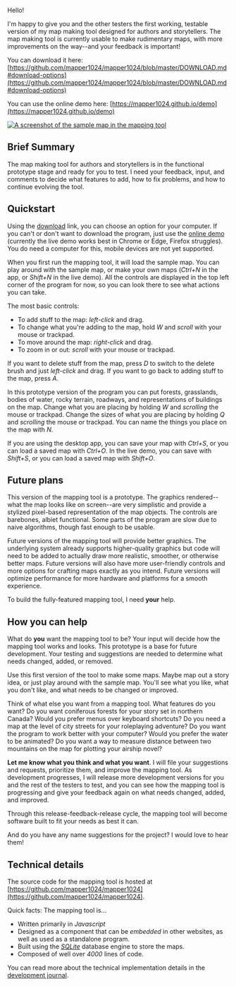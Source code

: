 Hello!

I'm happy to give you and the other testers the first working, testable version of my map making tool designed for authors and storytellers. The map making tool is currently usable to make rudimentary maps, with more improvements on the way--and your feedback is important!

You can download it here: [https://github.com/mapper1024/mapper1024/blob/master/DOWNLOAD.md#download-options](https://github.com/mapper1024/mapper1024/blob/master/DOWNLOAD.md#download-options)

You can use the online demo here: [https://mapper1024.github.io/demo](https://mapper1024.github.io/demo)

[![A screenshot of the sample map in the mapping tool](https://mapper1024.github.io/screenshots/sample_map_2022_07_30.thumb.png)](https://mapper1024.github.io/screenshots/sample_map_2022_07_30.png)

Brief Summary
-------------
The map making tool for authors and storytellers is in the functional prototype stage and ready for you to test. I need your feedback, input, and comments to decide what features to add, how to fix problems, and how to continue evolving the tool.

Quickstart
----------
Using the [download](https://github.com/mapper1024/mapper1024/blob/master/DOWNLOAD.md#download-options) link, you can choose an option for your computer. If you can't or don't want to download the program, just use the [online demo](https://mapper1024.github.io/demo) (currently the live demo works best in Chrome or Edge, Firefox struggles). You do need a computer for this, mobile devices are not yet supported.

When you first run the mapping tool, it will load the sample map. You can play around with the sample map, or make your own maps (*Ctrl+N* in the app, or *Shift+N* in the live demo). All the controls are displayed in the top left corner of the program for now, so you can look there to see what actions you can take.

The most basic controls:

* To add stuff to the map: *left-click* and drag.
* To change what you're adding to the map, hold *W* and *scroll* with your mouse or trackpad.
* To move around the map: *right-click* and drag.
* To zoom in or out: *scroll* with your mouse or trackpad.

If you want to delete stuff from the map, press *D* to switch to the delete brush and just *left-click* and drag.
If you want to go back to adding stuff to the map, press *A*.

In this prototype version of the program you can put forests, grasslands, bodies of water, rocky terrain, roadways, and representations of buildings on the map. Change what you are placing by holding *W* and *scrolling* the mouse or trackpad. Change the sizes of what you are placing by holding *Q* and *scrolling* the mouse or trackpad. You can name the things you place on the map with *N*.

If you are using the desktop app, you can save your map with *Ctrl+S*, or you can load a saved map with *Ctrl+O*. In the live demo, you can save with *Shift+S*, or you can load a saved map with *Shift+O*.

Future plans
------------
This version of the mapping tool is a prototype. The graphics rendered--what the map looks like on screen--are very simplistic and provide a stylized pixel-based representation of the map objects. The controls are barebones, albiet functional. Some parts of the program are slow due to naive algorithms, though fast enough to be usable.

Future versions of the mapping tool will provide better graphics. The underlying system already supports higher-quality graphics but code will need to be added to actually draw more realistic, smoother, or otherwise better maps. Future versions will also have more user-friendly controls and more options for crafting maps exactly as you intend. Future versions will optimize performance for more hardware and platforms for a smooth experience.

To build the fully-featured mapping tool, I need **your** help.

How you can help
----------------
What do **you** want the mapping tool to be? Your input will decide how the mapping tool works and looks. This prototype is a base for future development. Your testing and suggestions are needed to determine what needs changed, added, or removed.

Use this first version of the tool to make some maps. Maybe map out a story idea, or just play around with the sample map. You'll see what you like, what you don't like, and what needs to be changed or improved.

Think of what else you want from a mapping tool. What features do you want? Do you want coniferous forests for your story set in northern Canada? Would you prefer menus over keyboard shortcuts? Do you need a map at the level of city streets for your roleplaying adventure? Do you want the program to work better with your computer? Would you prefer the water to be animated? Do you want a way to measure distance between two mountains on the map for plotting your airship novel?

**Let me know what you think and what you want**. I will file your suggestions and requests, prioritize them, and improve the mapping tool. As development progresses, I will release more development versions for you and the rest of the testers to test, and you can see how the mapping tool is progressing and give your feedback again on what needs changed, added, and improved.

Through this release-feedback-release cycle, the mapping tool will become software built to fit your needs as best it can.

And do you have any name suggestions for the project? I would love to hear them!

Technical details
-----------------
The source code for the mapping tool is hosted at [https://github.com/mapper1024/mapper1024](https://github.com/mapper1024/mapper1024).

Quick facts: The mapping tool is...

* Written primarily in *Javascript*
* Designed as a component that can be *embedded* in other websites, as well as used as a standalone program.
* Built using the *[SQLite](https://sqlite.org)* database engine to store the maps.
* Composed of well over *4000* lines of code.

You can read more about the technical implementation details in the [development journal](https://github.com/mapper1024/mapper1024/blob/master/doc/JOURNAL.md#functional-prototype-summer-2022).
